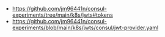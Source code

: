 - https://github.com/jm96441n/consul-experiments/tree/main/k8s/jwts#tokens
- https://github.com/jm96441n/consul-experiments/blob/main/k8s/jwts/consul/jwt-provider.yaml
